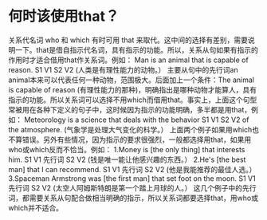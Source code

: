 # 何时该使用that？

关系代名词 who 和 which 有时可用 that 来取代。这中间的选择有差别，需要说明一下。that是借自指示代名词，具有指示的功能。所以，关系从句如果有指示的作用时才适合借用that作关系词。例如：
Man is an animal that is capable of reason.
S1 V1 S2 V2
(人类是有理性能力的动物。）
主要从句中的先行词an animal本来可以代表任何一种动物，范围极大。后面加上一个条件：The animal is capable of reason (有理性能力的那种)，明确指出是哪种动物才能算人，具有指示的功能。所以关系词可以选择不用which而借用that。事实上，上面这个句型常被用在各种下定义的句子中，这时候因为指示的功能明确，多半都是用that，例如：
Meteorology is a science that deals with the behavior
S1 V1 S2 V2
of the atmosphere.
(气象学是处理大气变化的枓学。）
上面两个例子如果用which也不算错误。另外有些情况，因为指示的要求很强烈，一般都选择用that，如果用who或which反而不恰当。例如：
1.Money is [the only thing] that interests him.
S1 V1 先行词 S2 V2
(钱是唯一能让他感兴趣的东西。）
2.He's [the best man] that I can recommend.
S1 V1 先行词 S2 V2
(他是我能推荐的最佳人选。）
3.Spaceman Armstrong was [the first man] that set foot on the moon.
S1 V1 先行词 S2 V2
(太空人阿姆斯特朗是第一个踏上月球的人。）
这几个例子中的先行词，都需要关系从句配合做相当明确的指示，所以关系词都要选择that，用who或which并不适合。
